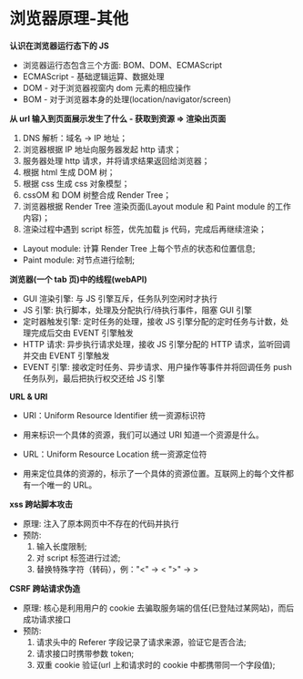 # 浏览器原理-其他

**认识在浏览器运行态下的 JS**

- 浏览器运行态包含三个方面: BOM、DOM、ECMAScript
- ECMAScript - 基础逻辑运算、数据处理
- DOM - 对于浏览器视窗内 dom 元素的相应操作
- BOM - 对于浏览器本身的处理(location/navigator/screen)

**从 url 输入到页面展示发生了什么 - 获取到资源 => 渲染出页面**

1. DNS 解析：域名 → IP 地址；
2. 浏览器根据 IP 地址向服务器发起 http 请求；
3. 服务器处理 http 请求，并将请求结果返回给浏览器；
4. 根据 html 生成 DOM 树；
5. 根据 css 生成 css 对象模型；
6. cssOM 和 DOM 树整合成 Render Tree；
7. 浏览器根据 Render Tree 渲染页面(Layout module 和 Paint module 的工作内容)；
8. 渲染过程中遇到 script 标签，优先加载 js 代码，完成后再继续渲染；

- Layout module: 计算 Render Tree 上每个节点的状态和位置信息;
- Paint module: 对节点进行绘制;

**浏览器(一个 tab 页)中的线程(webAPI)**

- GUI 渲染引擎: 与 JS 引擎互斥，任务队列空闲时才执行
- JS 引擎: 执行脚本，处理及分配执行/待执行事件，阻塞 GUI 引擎
- 定时器触发引擎: 定时任务的处理，接收 JS 引擎分配的定时任务与计数，处理完成后交由 EVENT 引擎触发
- HTTP 请求: 异步执行请求处理，接收 JS 引擎分配的 HTTP 请求，监听回调并交由 EVENT 引擎触发
- EVENT 引擎: 接收定时任务、异步请求、用户操作等事件并将回调任务 push 任务队列，最后把执行权交还给 JS 引擎

**URL & URI**

- URI：Uniform Resource Identifier 统一资源标识符
- 用来标识一个具体的资源，我们可以通过 URI 知道一个资源是什么。

- URL：Uniform Resource Location 统一资源定位符
- 用来定位具体的资源的，标示了一个具体的资源位置。互联网上的每个文件都有一个唯一的 URL。

**xss 跨站脚本攻击**

- 原理: 注入了原本网页中不存在的代码并执行
- 预防:
  1. 输入长度限制;
  2. 对 script 标签进行过滤;
  3. 替换特殊字符（转码），例："<" → &lt; ">" → &gt;

**CSRF 跨站请求伪造**

- 原理: 核心是利用用户的 cookie 去骗取服务端的信任(已登陆过某网站)，而后成功请求接口
- 预防:
  1. 请求头中的 Referer 字段记录了请求来源，验证它是否合法;
  2. 请求接口时携带参数 token;
  3. 双重 cookie 验证(url 上和请求时的 cookie 中都携带同一个字段值);
